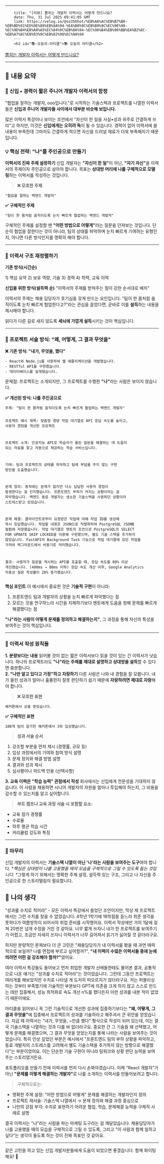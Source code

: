 ---
        title: "[리뷰] 뽑히는 개발자 이력서는 어떻게 만드나요?
        date: Thu, 31 Jul 2025 09:41:05 GMT
        link: https://velog.io/@so356hot/%EB%A6%AC%EB%B7%B0-%EB%BD%91%ED%9E%88%EB%8A%94-%EA%B0%9C%EB%B0%9C%EC%9E%90-%EC%9D%B4%EB%A0%A5%EC%84%9C%EB%8A%94-%EC%96%B4%EB%96%BB%EA%B2%8C-%EB%A7%8C%EB%93%9C%EB%82%98%EC%9A%94
        ---
        <h2 id="📚-오늘의-아티클">📚 오늘의 아티클</h2>
<p><a href="https://yozm.wishket.com/magazine/detail/2648/">뽑히는 개발자 이력서는 어떻게 만드나요?</a></p>
<hr />
<h2 id="📖-내용-요약">📖 내용 요약</h2>
<h3 id="🚫-신입--경력이-짧은-주니어-개발자-이력서의-함정">🚫 신입 • 경력이 짧은 주니어 개발자 이력서의 함정</h3>
<p>&quot;협업을 잘하는 개발자, ooo입니다.&quot;로 시작하는 기술스택과 프로젝트를 나열한 이력서들은 <strong>신입과 주니어 개발자들 사이에서 대부분 비슷해 보입니다.</strong></p>
<p>많은 이력서 특강이나 보이는 조언에서 &quot;자신이 한 일을 사실•성과 위주로 간결하게 쓰라&quot;고 하지만, 이것은 <strong>신입에게는 오히려 독</strong>이 될 수 있습니다. 경력이 없어 이력서에 쓸 내용이 부족한데 그마저도 간결하게 적으면 자신을 드러낼 재료가 더욱 부족해지기 때문입니다. </p>
<h3 id="💡-핵심-전략-나를-주인공으로-만들기">💡 핵심 전략: &quot;나&quot;를 주인공으로 만들기</h3>
<p><strong>이력서의 진짜 주제 설정하기</strong>
신입 개발자는 <strong>&quot;자신이 한 일&quot;</strong>이 아닌, <strong>&quot;자기 자신&quot;</strong>을 이력서의 주제이자 주인공으로 삼아야 합니다. 목표는 <strong>상대방 머리에 나를 구체적으로 모델링</strong>하는 이력서를 작성하는 것입니다. </p>
<blockquote>
<p><strong>❌ 모호한 주제</strong></p>
</blockquote>
<pre><code class="language-bash">&quot;협업을 잘하는 백엔드 개발자&quot;</code></pre>
<p><strong>✅ 구체적인 주제</strong></p>
<pre><code class="language-bash">&quot;팀이 한 몸처럼 움직이도록 눈치 빠르게 협업하는 백엔드 개발자&quot;</code></pre>
<p>구체적인 주제를 설정할 땐 <strong>&quot;어떤 방법으로 어떻게&quot;</strong>라는 질문을 던져보는 것입니다. 단순히 협업을 잘한다는 것이 아니라, 팀의 상태를 파악하며 눈치 빠르게 기여하는 유형인지, 아니면 다른 방식인지를 명확히 해야 합니다. </p>
<hr />
<h3 id="📝-이력서-구조-재정렬하기">📝 이력서 구조 재정렬하기</h3>
<p><strong>기존 방식(시간순)</strong></p>
<p>1) 핵심 요약
2) 보유 역량, 기술
3) 경력
4) 학력, 교육 이력</p>
<p><strong>신입을 위한 방식(설득력 순)</strong>
&quot;이력서의 주제를 받쳐주는 힘이 강한 순서대로 배치&quot;</p>
<p>이력서의 주제는 채용 담당자가 호기심을 갖게 만드는 요인입니다. &quot;팀이 한 몸처럼 움직이도록 눈치 빠르게 협업한다고?&quot;라는 관심을 끌었다면, 곧바로 이를 <strong>설득</strong>하는 내용을 제시해야 합니다. </p>
<p>읽다가 다른 길로 새지 않도록 <strong>세뇌에 가깝게 설득</strong>시키는 것이 핵심입니다. </p>
<hr />
<h3 id="🎯-프로젝트-서술-방식-왜-어떻게-그-결과-무엇을">🎯 프로젝트 서술 방식: &quot;왜, 어떻게, 그 결과 무엇을&quot;</h3>
<p><strong>❌ 기존 방식: &quot;내가, 무엇을, 했다&quot;</strong></p>
<pre><code class="language-bash">- React와 Node.js를 사용하여 웹 애플리케이션을 개발했습니다.
- RESTful API를 구현했습니다.
- 데이터베이스를 설계했습니다.</code></pre>
<p>문제점: 프로젝트는 소개되지만, 그 프로젝트를 수행한 <strong>&quot;나&quot;</strong>라는 사람은 보이지 않습니다. </p>
<p><strong>✅ 개선된 방식: 나를 주인공으로</strong></p>
<pre><code class="language-bash">주제: &quot;팀이 한 몸처럼 움직이도록 눈치 빠르게 협업하는 백엔드 개발자&quot;

프로젝트 예시
제목: 
맞춤형 경량 작업 대기열로 API 응답 속도를 높이고, 사용자 경험을 개선한 프로젝트

프로젝트 소개: 
인공지능 API로 학습자가 올린 질문을 해결하는 데 도움이 되는 자료를 찾고 자동으로 제공하는 학습 서비스입니다.

기여: 
팀과 프로젝트의 상태를 파악하고 팀에 부담을 주지 않는 구현 방안을 도출했습니다.

문제 정의:
동작에는 문제가 없지만 다소 답답한 사용자 경험이 발생한다는 걸 인지했습니다.
프론트엔드 부하가 커지는 상황이라는 걸 파악했습니다.
백엔드 동료 개발자는 생소한 기술스택을 사용하던 상황이라 스트레스받고 있었습니다.

문제 해결:
클라이언트로부터 요청받은 작업에 대해 작업 ID를 생성해 즉시 응답했습니다.
작업할 내용은 JSON으로 직렬화하여 PostgreSQL JSONB 컬럼에 저장했습니다.
작업 대기열은 멘토의 조언으로 PostgreSQL의 SELECT FOR UPDATE SKIP LOCKED을 이용해 구현했으며, 별도 기술 스택을 추가하지 않았습니다.
FastAPI의 Background Task 기능으로 작업 대기열에 있던 작업을 가져와 백그라운드에서 비동기로 처리했습니다.

결과:
사용자가 질문을 게시하는 API를 호출할 때, 응답 속도를 80% 이상 개선했습니다. (400ms → 80ms 이하)
응답 속도 개선 이후, Google Analytics 지표상 질문 작성률이 20% 증가했습니다.</code></pre>
<p><strong>핵심 포인트</strong>
이 예시에서 중요한 것은 <strong>기술적 구현</strong>이 아니라:</p>
<ol>
<li>프론트엔드 팀과 개발자의 상황을 눈치 빠르게 파악했다는 점</li>
<li>모르는 것을 연구하느라 시간을 지체하기보다 멘토에게 도움을 청해 문제를 빠르게 해결했다는 점</li>
</ol>
<p><strong>&quot;나&quot;라는 사람이 어떻게 문제를 정의하고 해결하는지&quot;</strong>, 그 과정을 통해 자신의 특성을 보여주는 것이 핵심입니다. </p>
<hr />
<h3 id="📏-이력서-작성-원칙들">📏 이력서 작성 원칙들</h3>
<p><strong>1. 분량보다는 내용</strong>
읽어볼 것이 없는 짧은 이력서보다 읽을 것이 있는 긴 이력서가 낫습니다. 하나의 프로젝트라도 <strong>&quot;나&quot;라는 주제를 제대로 설명하고 상대방을 설득</strong>할 수 있다면 충분합니다. <br /> 
<strong>2. &quot;나만 알고 있다고 가정&quot;하고 자랑하기</strong>
다른 사람은 나와 내 경험을 잘 모릅니다. 내가 올린 성과가 얼마나 훌륭한지 잘못 판단하기 쉽기 때문에 <strong>자랑하려면 제대로 자랑</strong>해야 합니다. </p>
<blockquote>
<p><strong>❌ 모호한 표현</strong></p>
</blockquote>
<pre><code class="language-bash">해커톤에서 상을 받았습니다. </code></pre>
<p><strong>✅ 구체적인 표현</strong></p>
<pre><code class="language-bash">100개 팀이 참가한 해커톤에서 3위 입상했습니다. </code></pre>
<blockquote>
<p><strong>성과 서술 순서</strong></p>
</blockquote>
<ol>
<li>강조할 부분을 먼저 제시 (경쟁률, 규모 등)</li>
<li>입상 과정에서의 기여와 참여 방식 설명</li>
<li>문제 정의와 해결 방법 설명</li>
<li>결과와 성과 제시</li>
<li>심사평이나 피드백 인용 (선택사항)</li>
</ol>
<p><strong>3. 교육 이력은 &quot;학습 능력&quot; 관점에서 작성</strong>
회사에서는 신입에게 전문성을 기대하지 않습니다. 이 사람을 채용하면 시니어 개발자의 자원을 얼마나 투입해야 하는지, 그 비용을 감수할 수 있는지를 알고 싶어합니다. </p>
<blockquote>
<p><strong>부트 캠프나 교육 과정 서술 시 포함할 요소:</strong></p>
</blockquote>
<ul>
<li>교육 참가 경쟁률</li>
<li>수료율</li>
<li>하루 평균 학습 시간</li>
<li>커리큘럼 강도와 특징</li>
</ul>
<hr />
<h3 id="🎯-마무리">🎯 마무리</h3>
<p>신입 개발자의 이력서는 <strong>기술스택 나열이 아닌 '나'라는 사람을 보여주는 도구</strong>여야 합니다.
*<em>핵심은 상대방이 나를 고용했을 때의 모습을 구체적으로 그릴 수 있도록 돕는 것입니다. *</em>그렇게 하기 위해서는 명확한 주제 설정, 설득력 있는 구조, 그리고 나 자신을 주인공으로 한 스토리텔링이 필요합니다.</p>
<h2 id="🤔-나의-생각">🤔 나의 생각</h2>
<p>&quot;성과를 수치로 적어라&quot; - 모든 이력서 특강에서 들었던 조언이지만, 막상 제 프로젝트에서는 그런 수치를 찾을 수 없었습니다.
4학년 1학기에 18학점을 듣느라 취준 생각을 못하다가 여름방학이 되어서야 취업 준비를 시작했어요. 이력서 작성에만 거의 1달에 걸쳐 20번은 넘게 수정을 거친 것 같아요. 너무 짧게 쓰자니 내가 한 프로젝트를 보여주기가 어렵고, 조금만 자세히 쓰자니 이력서가 너무 길어져서 읽기가 싫어질 것 같더라구요.</p>
<p>하지만 분량적인 문제보다 더 큰 고민은 &quot;채용담당자가 내 이력서를 봤을 때 과연 매력적으로 보일까? 나를 면접에 부르고 싶어할까?&quot;, <strong>&quot;내 이력이 수많은 이력서들 중에 눈에 띄려면 어떤 걸 강조해야 할까?&quot;</strong>였어요.</p>
<p>여러 이력서 특강들도 들어보고 먼저 취업한 개발자 선배들한테도 물어본 결과, 공통적으로 나온 얘기는 &quot;성과를 수치로 적어라&quot;는 것이었습니다. 그런데 그동안 프로젝트는 여러개를 해보았지만 수치로 나타낼 게 도저히 떠오르지가 않더라구요. 저는 퍼블리싱 하는 것부터 부족했기에 기술적인 부분보다 GPT에 의존을 크게 하지 않고 스스로 만드는 데만 집중해서, 성능 최적화로 속도 개선 n%를 했다든지 이런 성과를 내본 적이 없었기 때문이에요.</p>
<p>아티클을 읽어보니 꼭 그런 기술적으로 개선한 성과에 집중하기보다는 <strong>&quot;왜, 어떻게, 그 결과 무엇을&quot;</strong>에 집중해서 프로젝트의 성과를 기술하라고 해주셔서 큰 위안을 얻었습니다.
지금 제 이력서는 &quot;내가, 무엇을, ~만큼 했다&quot; 형식으로 작성이 되어 있는데, 이는 결국 기술스택을 나열하는 것과 다를 바 없더라구요. 중요한 건 그 기술을 왜 선택했고, 어떻게 문제를 해결했으며, 그 결과 무엇을 얻었는지를 통해 나라는 사람을 보여주는 것이었습니다.
특히 인상 깊었던 부분은 예시에서 &quot;프론트엔드 팀의 부하 상황을 파악하고, 동료 개발자의 스트레스를 고려해서 별도 기술스택을 추가하지 않는 방향으로 해결했다&quot;는 부분이었어요. 이는 단순한 기술 구현이 아니라 팀워크와 상황 판단 능력을 보여주는 스토리였거든요.</p>
<p>포트폴리오를 만들기 전에 이력서를 먼저 다시 손봐야겠습니다. 이제 &quot;React 개발자&quot;가 아닌 <strong>&quot;문제를 이렇게 해결하는 개발자&quot;</strong>로 나를 소개하는 이력서를 만들어보려고 합니다.</p>
<blockquote>
<p>구체적으로는:</p>
</blockquote>
<ul>
<li>명확한 주제 설정: &quot;어떤 방법으로 어떻게&quot; 문제를 해결하는 개발자인지 정의</li>
<li>프로젝트 재서술: 기술스택 나열에서 → 문제 정의와 해결 과정 중심으로</li>
<li>나만의 강점 부각: 수치로 표현하기 어려운 협업, 학습, 문제해결 능력을 구체적 사례로 설명</li>
</ul>
<p>결국 이력서는 &quot;나&quot;라는 사람을 파는 마케팅 도구라는 걸 깨달았습니다. 채용담당자가 나를 고용했을 때의 모습을 구체적으로 그릴 수 있도록, 그리고 &quot;이 사람과 함께 일하고 싶다&quot;는 생각이 들도록 하는 것이 진짜 목표인 것 같아요.</p>
<hr />
<p>같은 고민을 하고 있는 신입 개발자분들에게 도움이 되었으면 좋겠습니다. 함께 화이팅해요! 💪</p>
        